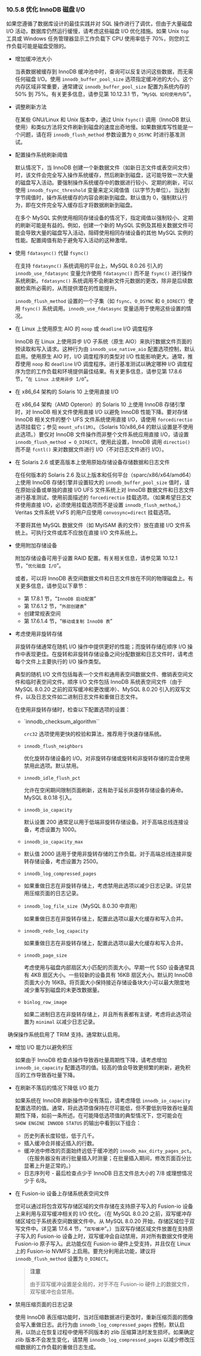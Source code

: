### 10.5.8 优化 InnoDB 磁盘 I/O

如果您遵循了数据库设计的最佳实践并对 SQL 操作进行了调优，但由于大量磁盘 I/O 活动，数据库仍然运行缓慢，请考虑这些磁盘 I/O 优化措施。如果 Unix `top` 工具或 Windows 任务管理器显示工作负载下 CPU 使用率低于 70%，则您的工作负载可能是磁盘受限的。

- 增加缓冲池大小

  当表数据被缓存到 InnoDB 缓冲池中时，查询可以反复访问这些数据，而无需任何磁盘 I/O。使用 `innodb_buffer_pool_size` 选项指定缓冲池的大小。这个内存区域非常重要，通常建议 `innodb_buffer_pool_size` 配置为系统内存的 50% 到 75%。有关更多信息，请参见第 10.12.3.1 节，“`MySQL 如何使用内存`”。

- 调整刷新方法

  在某些 GNU/Linux 和 Unix 版本中，通过 Unix `fsync()` 调用（InnoDB 默认使用）和类似方法将文件刷新到磁盘的速度出奇地慢。如果数据库写性能是一个问题，请在将 `innodb_flush_method` 参数设置为 `O_DSYNC` 时进行基准测试。

- 配置操作系统刷新阈值

  默认情况下，当 InnoDB 创建一个新数据文件（如新日志文件或表空间文件）时，该文件会完全写入操作系统缓存，然后刷新到磁盘，这可能导致一次大量的磁盘写入活动。要强制操作系统缓存中的数据进行较小、定期的刷新，可以使用 `innodb_fsync_threshold` 变量来定义阈值值（以字节为单位）。当达到字节阈值时，操作系统缓存的内容会刷新到磁盘。默认值为 0，强制默认行为，即在文件完全写入缓存后才将数据刷新到磁盘。

  在多个 MySQL 实例使用相同存储设备的情况下，指定阈值以强制较小、定期的刷新可能是有益的。例如，创建一个新的 MySQL 实例及其相关数据文件可能会导致大量的磁盘写入活动，阻碍使用相同存储设备的其他 MySQL 实例的性能。配置阈值有助于避免写入活动的这种激增。

- 使用 `fdatasync()` 代替 `fsync()`

  在支持 `fdatasync()` 系统调用的平台上，MySQL 8.0.26 引入的 `innodb_use_fdatasync` 变量允许使用 `fdatasync()` 而不是 `fsync()` 进行操作系统刷新。`fdatasync()` 系统调用不会刷新文件元数据的更改，除非是后续数据检索所必需的，从而提供潜在的性能提升。

  `innodb_flush_method` 设置的一个子集（如 `fsync`、`O_DSYNC` 和 `O_DIRECT`）使用 `fsync()` 系统调用。`innodb_use_fdatasync` 变量适用于使用这些设置的情况。

- 在 Linux 上使用原生 AIO 的 `noop` 或 `deadline` I/O 调度程序

  InnoDB 在 Linux 上使用异步 I/O 子系统（原生 AIO）来执行数据文件页面的预读取和写入请求。这种行为由 `innodb_use_native_aio` 配置选项控制，默认启用。使用原生 AIO 时，I/O 调度程序的类型对 I/O 性能影响更大。通常，推荐使用 `noop` 和 `deadline` I/O 调度程序。进行基准测试以确定哪种 I/O 调度程序为您的工作负载和环境提供最佳结果。有关更多信息，请参见第 17.8.6 节，“`在 Linux 上使用异步 I/O`”。

- 在 x86_64 架构的 Solaris 10 上使用直接 I/O

  在 x86_64 架构（AMD Opteron）的 Solaris 10 上使用 InnoDB 存储引擎时，对 InnoDB 相关文件使用直接 I/O 以避免 InnoDB 性能下降。要对存储 InnoDB 相关文件的整个 UFS 文件系统使用直接 I/O，请使用 `forcedirectio` 选项挂载它；参见 `mount_ufs(1M)`。（Solaris 10/x86_64 的默认设置是不使用此选项。）要仅对 InnoDB 文件操作而非整个文件系统应用直接 I/O，请设置 `innodb_flush_method = O_DIRECT`。使用此设置，InnoDB 调用 `directio()` 而不是 `fcntl()` 来对数据文件进行 I/O（不对日志文件进行 I/O）。

- 在 Solaris 2.6 或更高版本上使用原始存储设备存储数据和日志文件

  在任何版本的 Solaris 2.6 及以上版本和任何平台（sparc/x86/x64/amd64）上使用 InnoDB 存储引擎并设置较大的 `innodb_buffer_pool_size` 值时，请在原始设备或单独的直接 I/O UFS 文件系统上对 InnoDB 数据文件和日志文件进行基准测试，使用前面描述的 `forcedirectio` 挂载选项。（如果希望日志文件使用直接 I/O，必须使用挂载选项而不是设置 `innodb_flush_method`。）Veritas 文件系统 VxFS 的用户应使用 `convosync=direct` 挂载选项。

  不要将其他 MySQL 数据文件（如 MyISAM 表的文件）放在直接 I/O 文件系统上。可执行文件或库不应放在直接 I/O 文件系统上。

- 使用附加存储设备

  附加存储设备可用于设置 RAID 配置。有关相关信息，请参见第 10.12.1 节，“`优化磁盘 I/O`”。

  或者，可以将 InnoDB 表空间数据文件和日志文件放在不同的物理磁盘上。有关更多信息，请参见以下章节：

  - 第 17.8.1 节，“`InnoDB 启动配置`”
  - 第 17.6.1.2 节，“`外部创建表`”
  - 创建常规表空间
  - 第 17.6.1.4 节，“`移动或复制 InnoDB 表`”

- 考虑使用非旋转存储

  非旋转存储通常在随机 I/O 操作中提供更好的性能；而旋转存储在顺序 I/O 操作中表现更佳。在旋转和非旋转存储设备之间分配数据和日志文件时，请考虑每个文件上主要执行的 I/O 操作类型。

  典型的随机 I/O 文件包括每表一个文件和通用表空间数据文件、撤销表空间文件和临时表空间文件。顺序 I/O 文件包括 InnoDB 系统表空间文件（由于 MySQL 8.0.20 之前的双写缓冲和更改缓冲）、MySQL 8.0.20 引入的双写文件，以及日志文件如二进制日志文件和重做日志文件。

  在使用非旋转存储时，检查以下配置选项的设置：

  - `innodb_checksum_algorithm``

    `crc32` 选项使用更快的校验和算法，推荐用于快速存储系统。

  - `innodb_flush_neighbors`

    优化旋转存储设备的 I/O。对非旋转存储或旋转和非旋转存储的混合使用禁用此选项。默认禁用。

  - `innodb_idle_flush_pct`

    允许在空闲期间限制页面刷新，这有助于延长非旋转存储设备的寿命。MySQL 8.0.18 引入。

  - `innodb_io_capacity`

    默认设置 200 通常足以用于低端非旋转存储设备。对于高端总线连接设备，考虑设置为 1000。

  - `innodb_io_capacity_max`

  - 默认值 2000 适用于使用非旋转存储的工作负载。对于高端总线连接非旋转存储设备，考虑设置为 2500。

  - `innodb_log_compressed_pages`

  - 如果重做日志在非旋转存储上，考虑禁用此选项以减少日志记录。详见禁用压缩页面的日志记录。

  - `innodb_log_file_size`（MySQL 8.0.30 中弃用）

    如果重做日志在非旋转存储上，配置此选项以最大化缓存和写入合并。

  - `innodb_redo_log_capacity`

    如果重做日志在非旋转存储上，配置此选项以最大化缓存和写入合并。

  - `innodb_page_size`

    考虑使用与磁盘内部扇区大小匹配的页面大小。早期一代 SSD 设备通常具有 4KB 扇区大小。一些较新的设备具有 16KB 扇区大小。默认的 InnoDB 页面大小为 16KB。将页面大小保持接近存储设备块大小可以最大限度地减少重写到磁盘的未更改数据量。

  - `binlog_row_image`

    如果二进制日志在非旋转存储上，并且所有表都有主键，考虑将此选项设置为 `minimal` 以减少日志记录。

​	确保操作系统启用了 TRIM 支持。通常默认启用。

- 增加 I/O 能力以避免积压

  如果由于 InnoDB 检查点操作导致吞吐量周期性下降，请考虑增加 `innodb_io_capacity` 配置选项的值。较高的值会导致更频繁的刷新，避免积压的工作导致吞吐量下降。

- 在刷新不落后的情况下降低 I/O 能力

  如果系统在 InnoDB 刷新操作中没有落后，请考虑降低 `innodb_io_capacity` 配置选项的值。通常，将此选项值保持在尽可能低，但不要低到导致吞吐量周期性下降，如前一条所述。在可能降低选项值的典型情况下，您可能会在 `SHOW ENGINE INNODB STATUS` 的输出中看到以下组合：

  - 历史列表长度较低，低于几千。
  - 插入缓冲合并接近插入的行数。
  - 缓冲池中修改的页面始终远低于缓冲池的 `innodb_max_dirty_pages_pct`。 （在服务器没有进行批量插入时测量；在批量插入期间，修改页面百分比显著上升是正常的。）
  - 日志序列号 - 最后检查点少于 InnoDB 日志文件总大小的 7/8 或理想情况少于 6/8。

- 在 Fusion-io 设备上存储系统表空间文件

  您可以通过将包含双写存储区域的文件存储在支持原子写入的 Fusion-io 设备上来利用与双写缓冲相关的 I/O 优化。（在 MySQL 8.0.20 之前，双写缓冲存储区域位于系统表空间数据文件中。从 MySQL 8.0.20 开始，存储区域位于双写文件中。详见第 17.6.4 节，“`双写缓冲`”。）当双写存储区域文件放置在支持原子写入的 Fusion-io 设备上时，双写缓冲会自动禁用，并对所有数据文件使用 Fusion-io 原子写入。此功能仅在 Fusion-io 硬件上受支持，并且仅在 Linux 上的 Fusion-io NVMFS 上启用。要充分利用此功能，建议将 `innodb_flush_method` 设置为 `O_DIRECT`。

  > **注意**
  >
  > 由于双写缓冲设置是全局的，对于不在 Fusion-io 硬件上的数据文件，双写缓冲也会禁用。

- 禁用压缩页面的日志记录

  使用 InnoDB 表压缩功能时，当对压缩数据进行更改时，重新压缩页面的图像会写入重做日志。此行为由 `innodb_log_compressed_pages` 控制，默认启用，以防止在恢复过程中使用不同版本的 zlib 压缩算法时发生损坏。如果确定 zlib 版本不会发生变化，请禁用 `innodb_log_compressed_pages` 以减少修改压缩数据的工作负载的重做日志生成。